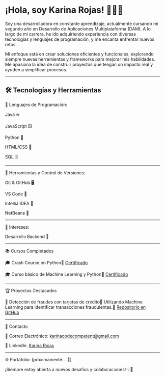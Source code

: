 # ¡Hola, soy Karina Rojas! 👩‍💻✨

Soy una desarrolladora en constante aprendizaje, actualmente cursando mi segundo año en Desarrollo de Aplicaciones Multiplataforma (DAM). A lo largo de mi carrera, he ido adquiriendo experiencia con diversas tecnologías y lenguajes de programación, y me encanta enfrentar nuevos retos. 

Mi enfoque está en crear soluciones eficientes y funcionales, explorando siempre nuevas herramientas y frameworks para mejorar mis habilidades. Me apasiona la idea de construir proyectos que tengan un impacto real y ayuden a simplificar procesos.

---
🛠️ Tecnologías y Herramientas
---
🔹 Lenguajes de Programación:

Java ☕

JavaScript 🟨

Python 🐍

HTML/CSS 🎨

SQL 🗄️

---
🔹 Herramientas y Control de Versiones:

Git & GitHub 🖥️

VS Code 📝

IntelliJ IDEA 🚀

NetBeans 🔵

---
🔹 Intereses:

Desarrollo Backend 🔄

---
📚 Cursos Completados

🎓 Crash Course on Python📜  [Certificado](https://www.coursera.org/account/accomplishments/verify/ADH4PSASHUPP)

🎓 Curso básico de Machine Learning y Python📜  [Certificado](https://ibmcsr.udemy.com/certificate/UC-7631e5dc-89af-4892-85e5-3f79175832fa/)

---
🏆 Proyectos Destacados

🔹 Detección de fraudes con tarjetas de crédito📌 Utilizando Machine Learning para identificar transacciones fraudulentas.🔗  [Repositorio en GitHub](https://github.com/KarinaRojasDev/Deteccion-de-fraudes-en-transacciones-con-tarjetas-de-credito-usando-modelos-de-Machine-Learning..git)

---
📲 Contacto

📩 Correo Electrónico: [karinacodecompetent@gmail.com](mailto:karinacodecompetent@gmail.com)

💼 LinkedIn: [Karina Rojas](https://www.linkedin.com/in/karina-paola-rojas-jorge-812289313/)

---
🌐 Portafolio: (próximamente... 🚧)

¡Siempre estoy abierta a nuevos desafíos y colaboraciones! 💡🚀
